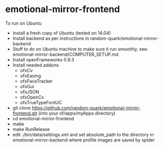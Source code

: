 # emotional-mirror-frontend

To run on Ubuntu

* Install a fresh copy of Ubuntu (tested on 14.04)
* Install backend as per instructions in random-quark/emotional-mirror-backend
* Stuff to do on Ubuntu machine to make sure it run smoothly, see: emotional-mirror-backend/COMPUTER_SETUP.md
* Install openFrameworks 0.9.3
* Install needed addons
  * ofxCv
  * ofxEasing
  * ofxFaceTracker
  * ofxGui
  * ofxJSON
  * ofxOpenCv
  * ofxTrueTypeFontUC
* git clone https://github.com/random-quark/emotional-mirror-frontend.git (into your of/apps/myApps directory)
* cd emotional-mirror-frontend
* make
* make RunRelease
* edit ./bin/data/settings.xml and set absolute_path to the directory in emotional-mirror-backend where profile images are saved by spider
